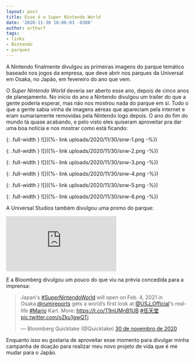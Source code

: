 ```yaml
---
layout: post
title: Esse é o Super Nintendo World
date: '2020-11-30 18:06:03 -0300'
author: arthurf
tags:
- links
- Nintendo
- parques
---
```

A Nintendo finalmente divulgou as primeiras imagens do parque temático baseado nos jogos da empresa, que deve abrir nos parques da Universal em Osaka, no Japão, em fevereiro do ano que vem.

O *Super Nintendo World* deveria ser aberto esse ano, depois de cinco anos de planejamento. No início do ano a Nintendo divulgou um trailer do que a gente poderia esperar, mas não nos mostrou nada do parque em si. Tudo o que a gente sabia vinha de imagens aéreas que apareciam pela internet e eram sumariamente removidas pela Nintendo logo depois. O ano do fim do mundo tá quase acabando, e pelo visto eles quiseram aproveitar pra dar uma boa notícia e nos mostrar como está ficando:

{: .full-width }
![]({%- link uploads/2020/11/30/snw-1.png -%})

{: .full-width }
![]({%- link uploads/2020/11/30/snw-2.png -%})

{: .full-width }
![]({%- link uploads/2020/11/30/snw-3.png -%})

{: .full-width }
![]({%- link uploads/2020/11/30/snw-4.png -%})

{: .full-width }
![]({%- link uploads/2020/11/30/snw-5.png -%})

{: .full-width }
![]({%- link uploads/2020/11/30/snw-6.png -%})

A Universal Studios também divulgou uma promo do parque:

<iframe class="full-width" src="https://www.youtube.com/embed/i4Nc9au7FjY" frameborder="0" allow="accelerometer; autoplay; clipboard-write; encrypted-media; gyroscope; picture-in-picture" allowfullscreen></iframe>

E a Bloomberg divulgou um pouco do que viu na prévia concedida para a imprensa:

<blockquote class="twitter-tweet full-width" data-conversation="none" data-lang="pt" data-dnt="true"><p lang="en" dir="ltr">Japan&#39;s <a href="https://twitter.com/hashtag/SuperNintendoWorld?src=hash&amp;ref_src=twsrc%5Etfw">#SuperNintendoWorld</a> will open on Feb. 4, 2021 in Osaka.<a href="https://twitter.com/rumireports?ref_src=twsrc%5Etfw">@rumireports</a> gets a world’s first look at <a href="https://twitter.com/USJ_Official?ref_src=twsrc%5Etfw">@USJ_Official</a>&#39;s real-life <a href="https://twitter.com/hashtag/Mario?src=hash&amp;ref_src=twsrc%5Etfw">#Mario</a> Kart. More: <a href="https://t.co/T9nUMnB1UB">https://t.co/T9nUMnB1UB</a> <a href="https://twitter.com/hashtag/%E4%BB%BB%E5%A4%A9%E5%A0%82?src=hash&amp;ref_src=twsrc%5Etfw">#任天堂</a> <a href="https://t.co/oZku1gwQTj">pic.twitter.com/oZku1gwQTj</a></p>&mdash; Bloomberg Quicktake (@Quicktake) <a href="https://twitter.com/Quicktake/status/1333288722633089025?ref_src=twsrc%5Etfw">30 de novembro de 2020</a></blockquote> <script async src="https://platform.twitter.com/widgets.js" charset="utf-8"></script>

Enquanto isso eu gostaria de aproveitar esse momento para divulgar minha campanha de doação para realizar meu novo projeto de vida que é me mudar para o Japão.
